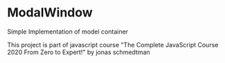 # ModalWindow
Simple Implementation of model container

This project is part of javascript course "The Complete JavaScript Course 2020 From Zero to Expert!" by jonas schmedtman
